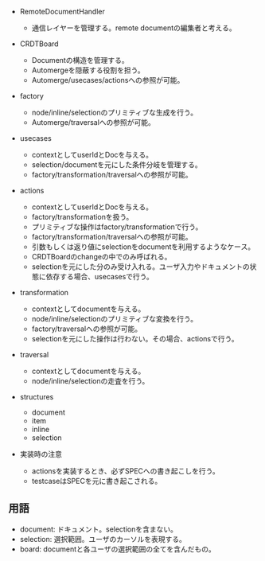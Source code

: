 - RemoteDocumentHandler
  - 通信レイヤーを管理する。remote documentの編集者と考える。
- CRDTBoard
  - Documentの構造を管理する。
  - Automergeを隠蔽する役割を担う。
  - Automerge/usecases/actionsへの参照が可能。
- factory
  - node/inline/selectionのプリミティブな生成を行う。
  - Automerge/traversalへの参照が可能。
- usecases
  - contextとしてuserIdとDocを与える。
  - selection/documentを元にした条件分岐を管理する。
  - factory/transformation/traversalへの参照が可能。
- actions
  - contextとしてuserIdとDocを与える。
  - factory/transformationを扱う。
  - プリミティブな操作はfactory/transformationで行う。
  - factory/transformation/traversalへの参照が可能。
  - 引数もしくは返り値にselectionをdocumentを利用するようなケース。
  - CRDTBoardのchangeの中でのみ呼ばれる。
  - selectionを元にした分のみ受け入れる。ユーザ入力やドキュメントの状態に依存する場合、usecasesで行う。
- transformation
  - contextとしてdocumentを与える。
  - node/inline/selectionのプリミティブな変換を行う。
  - factory/traversalへの参照が可能。
  - selectionを元にした操作は行わない。その場合、actionsで行う。
- traversal
  - contextとしてdocumentを与える。
  - node/inline/selectionの走査を行う。
- structures
  - document
  - item
  - inline
  - selection

- 実装時の注意
  - actionsを実装するとき、必ずSPECへの書き起こしを行う。
  - testcaseはSPECを元に書き起こされる。

## 用語

- document: ドキュメント。selectionを含まない。
- selection: 選択範囲。ユーザのカーソルを表現する。
- board: documentと各ユーザの選択範囲の全てを含んだもの。
